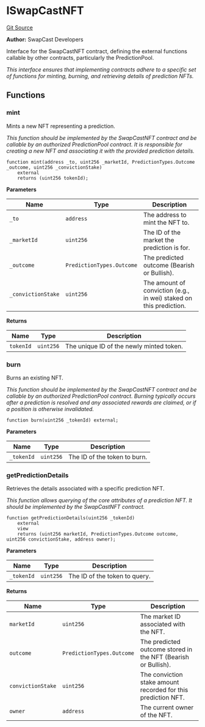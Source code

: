 # ISwapCastNFT
[Git Source](https://github.com/s-di-cola/swapcast/blob/9e0c2c2136c1eba926018c594f314999e636e11f/src/interfaces/ISwapCastNFT.sol)

**Author:**
SwapCast Developers

Interface for the SwapCastNFT contract, defining the external functions
callable by other contracts, particularly the PredictionPool.

*This interface ensures that implementing contracts adhere to a specific set of functions
for minting, burning, and retrieving details of prediction NFTs.*


## Functions
### mint

Mints a new NFT representing a prediction.

*This function should be implemented by the SwapCastNFT contract and be callable
by an authorized PredictionPool contract. It is responsible for creating a new NFT
and associating it with the provided prediction details.*


```solidity
function mint(address _to, uint256 _marketId, PredictionTypes.Outcome _outcome, uint256 _convictionStake)
    external
    returns (uint256 tokenId);
```
**Parameters**

|Name|Type|Description|
|----|----|-----------|
|`_to`|`address`|The address to mint the NFT to.|
|`_marketId`|`uint256`|The ID of the market the prediction is for.|
|`_outcome`|`PredictionTypes.Outcome`|The predicted outcome (Bearish or Bullish).|
|`_convictionStake`|`uint256`|The amount of conviction (e.g., in wei) staked on this prediction.|

**Returns**

|Name|Type|Description|
|----|----|-----------|
|`tokenId`|`uint256`|The unique ID of the newly minted token.|


### burn

Burns an existing NFT.

*This function should be implemented by the SwapCastNFT contract and be callable
by an authorized PredictionPool contract. Burning typically occurs after a prediction
is resolved and any associated rewards are claimed, or if a position is otherwise invalidated.*


```solidity
function burn(uint256 _tokenId) external;
```
**Parameters**

|Name|Type|Description|
|----|----|-----------|
|`_tokenId`|`uint256`|The ID of the token to burn.|


### getPredictionDetails

Retrieves the details associated with a specific prediction NFT.

*This function allows querying of the core attributes of a prediction NFT.
It should be implemented by the SwapCastNFT contract.*


```solidity
function getPredictionDetails(uint256 _tokenId)
    external
    view
    returns (uint256 marketId, PredictionTypes.Outcome outcome, uint256 convictionStake, address owner);
```
**Parameters**

|Name|Type|Description|
|----|----|-----------|
|`_tokenId`|`uint256`|The ID of the token to query.|

**Returns**

|Name|Type|Description|
|----|----|-----------|
|`marketId`|`uint256`|The market ID associated with the NFT.|
|`outcome`|`PredictionTypes.Outcome`|The predicted outcome stored in the NFT (Bearish or Bullish).|
|`convictionStake`|`uint256`|The conviction stake amount recorded for this prediction NFT.|
|`owner`|`address`|The current owner of the NFT.|


